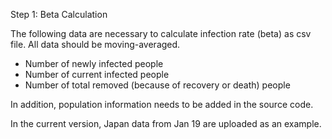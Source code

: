 Step 1: Beta Calculation

The following data are necessary to calculate infection rate (beta) as csv file. All data should be moving-averaged.
- Number of newly infected people
- Number of current infected people
- Number of total removed (because of recovery or death) people 

In addition, population information needs to be added in the source code.

In the current version, Japan data from Jan 19 are uploaded as an example.
